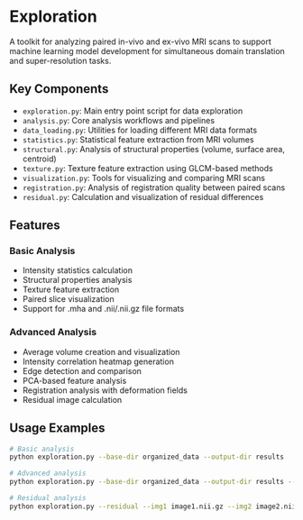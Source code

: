 # Exploration

A toolkit for analyzing paired in-vivo and ex-vivo MRI scans to support machine learning model development for
simultaneous domain translation and super-resolution tasks.

## Key Components

- `exploration.py`: Main entry point script for data exploration
- `analysis.py`: Core analysis workflows and pipelines
- `data_loading.py`: Utilities for loading different MRI data formats
- `statistics.py`: Statistical feature extraction from MRI volumes
- `structural.py`: Analysis of structural properties (volume, surface area, centroid)
- `texture.py`: Texture feature extraction using GLCM-based methods
- `visualization.py`: Tools for visualizing and comparing MRI scans
- `registration.py`: Analysis of registration quality between paired scans
- `residual.py`: Calculation and visualization of residual differences

## Features

### Basic Analysis

- Intensity statistics calculation
- Structural properties analysis
- Texture feature extraction
- Paired slice visualization
- Support for .mha and .nii/.nii.gz file formats

### Advanced Analysis

- Average volume creation and visualization
- Intensity correlation heatmap generation
- Edge detection and comparison
- PCA-based feature analysis
- Registration analysis with deformation fields
- Residual image calculation

## Usage Examples

```bash
# Basic analysis
python exploration.py --base-dir organized_data --output-dir results

# Advanced analysis
python exploration.py --base-dir organized_data --output-dir results --advanced

# Residual analysis
python exploration.py --residual --img1 image1.nii.gz --img2 image2.nii.gz --abs-diff
```
